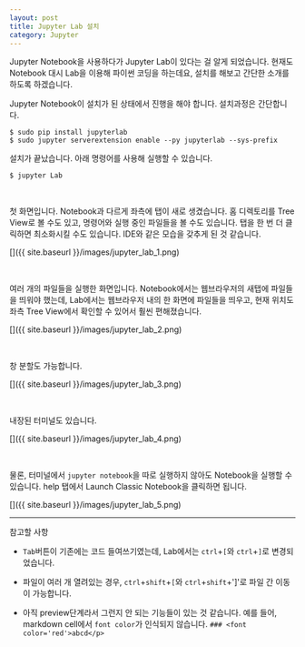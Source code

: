 ```yaml
---
layout: post
title: Jupyter Lab 설치
category: Jupyter
---
```


Jupyter Notebook을 사용하다가 Jupyter Lab이 있다는 걸 알게 되었습니다. 현재도 Notebook 대시 Lab을 이용해 파이썬 코딩을 하는데요, 설치를 해보고 간단한 소개를 하도록 하겠습니다.  

Jupyter Notebook이 설치가 된 상태에서 진행을 해야 합니다. 설치과정은 간단합니다.  

```
$ sudo pip install jupyterlab
$ sudo jupyter serverextension enable --py jupyterlab --sys-prefix
```

설치가 끝났습니다. 아래 명령어를 사용해 실행할 수 있습니다.

```
$ jupyter Lab
```

<br>

첫 화면입니다. Notebook과 다르게 좌측에 탭이 새로 생겼습니다. 홈 디렉토리를 Tree View로 볼 수도 있고, 명령어와 실행 중인 파일들을 볼 수도 있습니다. 탭을 한 번 더 클릭하면 최소화시킬 수도 있습니다. IDE와 같은 모습을 갖추게 된 것 같습니다.

[]({{ site.baseurl }}/images/jupyter_lab_1.png)

<br>

여러 개의 파일들을 실행한 화면입니다. Notebook에서는 웹브라우저의 새탭에 파일들을 띄워야 했는데, Lab에서는 웹브라우저 내의 한 화면에 파일들을 띄우고, 현재 위치도 좌측 Tree View에서 확인할 수 있어서 훨씬 편해졌습니다.  

[]({{ site.baseurl }}/images/jupyter_lab_2.png)

<br>

창 분할도 가능합니다.  

[]({{ site.baseurl }}/images/jupyter_lab_3.png)

<br>

내장된 터미널도 있습니다.  

[]({{ site.baseurl }}/images/jupyter_lab_4.png)

<br>

물론, 터미널에서 `jupyter notebook`을 따로 실행하지 않아도 Notebook을 실행할 수 있습니다. help 탭에서 Launch Classic Notebook을 클릭하면 됩니다.  

[]({{ site.baseurl }}/images/jupyter_lab_5.png)

---

참고할 사항  

- `Tab`버튼이 기존에는 코드 들여쓰기였는데, Lab에서는 `ctrl`+`[`와 `ctrl`+`]`로 변경되었습니다.

- 파일이 여러 개 열려있는 경우, `ctrl`+`shift`+`[`와 `ctrl`+`shift`+']'로 파일 간 이동이 가능합니다.

- 아직 preview단계라서 그런지 안 되는 기능들이 있는 것 같습니다. 예를 들어, markdown cell에서 `font color`가 인식되지 않습니다.
`### <font color='red'>abcd</p>`
